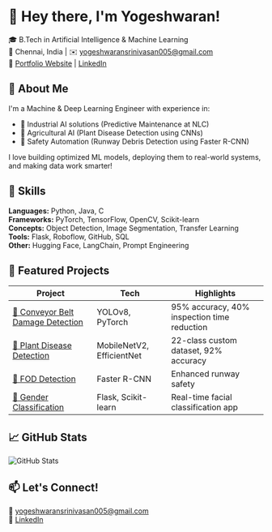 # 👋 Hey there, I'm Yogeshwaran!

🎓 B.Tech in Artificial Intelligence & Machine Learning  
📍 Chennai, India | ✉️ yogeshwaransrinivasan005@gmail.com  
🔗 [Portfolio Website](https://yogeshwaransportfolio.netlify.app) | [LinkedIn](http://www.linkedin.com/in/yogeshwaransrinivasan)

## 🚀 About Me

I'm a Machine & Deep Learning Engineer with experience in:
- 🔧 Industrial AI solutions (Predictive Maintenance at NLC)
- 🌿 Agricultural AI (Plant Disease Detection using CNNs)
- 🛫 Safety Automation (Runway Debris Detection using Faster R-CNN)

I love building optimized ML models, deploying them to real-world systems, and making data work smarter!

## 🧠 Skills
**Languages:** Python, Java, C  
**Frameworks:** PyTorch, TensorFlow, OpenCV, Scikit-learn  
**Concepts:** Object Detection, Image Segmentation, Transfer Learning  
**Tools:** Flask, Roboflow, GitHub, SQL  
**Other:** Hugging Face, LangChain, Prompt Engineering

## 📂 Featured Projects

| Project | Tech | Highlights |
|--------|------|-----------|
| [🔗 Conveyor Belt Damage Detection](https://github.com/yogeshwaran245/Conveyer-Belt-Damage-Detection-) | YOLOv8, PyTorch | 95% accuracy, 40% inspection time reduction |
| [🔗 Plant Disease Detection](https://github.com/yogeshwaran245/plant-disease-detection) | MobileNetV2, EfficientNet | 22-class custom dataset, 92% accuracy |
| [🔗 FOD Detection](https://github.com/yogeshwaran245/FOD_Detection) | Faster R-CNN | Enhanced runway safety |
| [🔗 Gender Classification](https://github.com/yogeshwaran245/Gender-Classification-Model) | Flask, Scikit-learn | Real-time facial classification app |

## 📈 GitHub Stats
![GitHub Stats](https://github-readme-stats.vercel.app/api?username=yogeshwaran245&show_icons=true&theme=radical)

## 📫 Let's Connect!
📧 yogeshwaransrinivasan005@gmail.com  
🔗 [LinkedIn](http://www.linkedin.com/in/yogeshwaransrinivasan)
